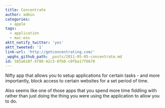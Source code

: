 ```yaml
---
title: Concentrate
author: admin
categories:
  - apple
tags:
  - application
  - mac-osx
aktt_notify_twitter: 'yes'
aktt_tweeted: '1'
link-url: 'http://getconcentrating.com/'
_wpghs_github_path: _posts/2011-05-05-concentrate.md
id: 585a618f-4f80-42c3-8fb0-c0fba17f6670
---
```

<p>Nifty app that allows you to setup applications for certain tasks - and more importantly, block access to certain websites for a set period of time.</p>
<p>Also seems like one of those apps that you spend more time fiddling with rather than just doing the thing you were using the application to allow you to do.</p>

